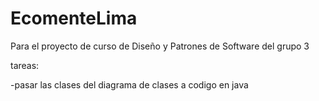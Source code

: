 # EcomenteLima
Para el proyecto de curso de Diseño y Patrones de Software del grupo 3

tareas:

-pasar las clases del diagrama de clases a codigo en java
